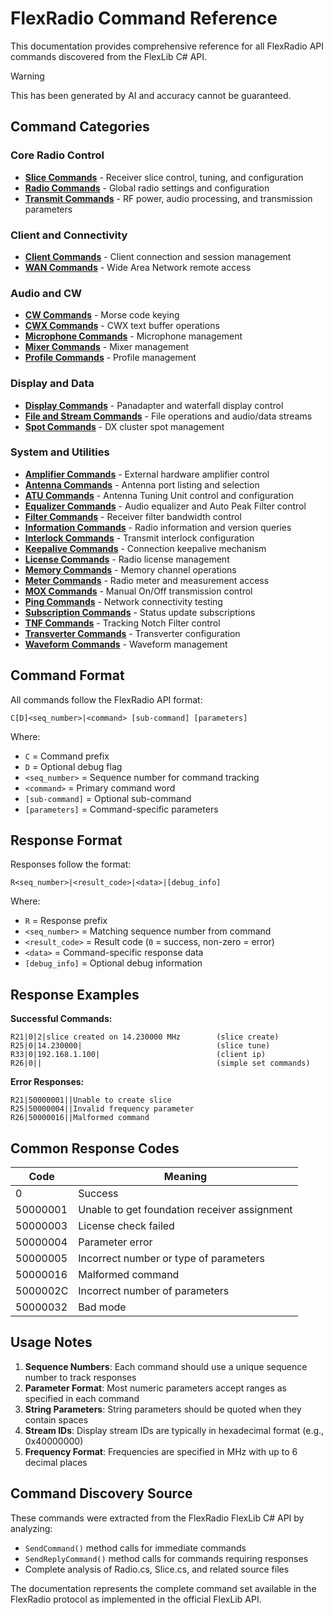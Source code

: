 # FlexRadio Command Reference

This documentation provides comprehensive reference for all FlexRadio API commands discovered from the FlexLib C# API.

> [!WARNING]
> This has been generated by AI and accuracy cannot be guaranteed.

## Command Categories

### Core Radio Control
- [**Slice Commands**](https://github.com/rimuadmin/ProtoFlex/wiki/Slice-commands) - Receiver slice control, tuning, and configuration
- [**Radio Commands**](https://github.com/rimuadmin/ProtoFlex/wiki/Radio-Commands) - Global radio settings and configuration
- [**Transmit Commands**](https://github.com/rimuadmin/ProtoFlex/wiki/Transmit-Commands) - RF power, audio processing, and transmission parameters

### Client and Connectivity
- [**Client Commands**](https://github.com/rimuadmin/ProtoFlex/wiki/Client-Commands) - Client connection and session management
- [**WAN Commands**](https://github.com/rimuadmin/ProtoFlex/wiki/WAN-Commands) - Wide Area Network remote access

### Audio and CW
- [**CW Commands**](https://github.com/rimuadmin/ProtoFlex/wiki/CW-Commands) - Morse code keying
- [**CWX Commands**](https://github.com/rimuadmin/ProtoFlex/wiki/CWX-Commands) - CWX text buffer operations
- [**Microphone Commands**](https://github.com/rimuadmin/ProtoFlex/wiki/Mic-Commands) - Microphone management
- [**Mixer Commands**](https://github.com/rimuadmin/ProtoFlex/wiki/Mixer-Commands) - Mixer management
- [**Profile Commands**](https://github.com/rimuadmin/ProtoFlex/wiki/Profile-Commands) - Profile management

### Display and Data
- [**Display Commands**](https://github.com/rimuadmin/ProtoFlex/wiki/Display-Commands) - Panadapter and waterfall display control
- [**File and Stream Commands**](https://github.com/rimuadmin/ProtoFlex/wiki/File-Stream-Commands) - File operations and audio/data streams
- [**Spot Commands**](https://github.com/rimuadmin/ProtoFlex/wiki/Spot-Commands) - DX cluster spot management

### System and Utilities
- [**Amplifier Commands**](https://github.com/rimuadmin/ProtoFlex/wiki/Amplifier-Commands) - External hardware amplifier control
- [**Antenna Commands**](https://github.com/rimuadmin/ProtoFlex/wiki/Antenna-Commands) - Antenna port listing and selection
- [**ATU Commands**](https://github.com/rimuadmin/ProtoFlex/wiki/ATU-Commands) - Antenna Tuning Unit control and configuration
- [**Equalizer Commands**](https://github.com/rimuadmin/ProtoFlex/wiki/Equalizer-Commands) - Audio equalizer and Auto Peak Filter control
- [**Filter Commands**](https://github.com/rimuadmin/ProtoFlex/wiki/Filter-Commands) - Receiver filter bandwidth control
- [**Information Commands**](https://github.com/rimuadmin/ProtoFlex/wiki/Information-Commands) - Radio information and version queries
- [**Interlock Commands**](https://github.com/rimuadmin/ProtoFlex/wiki/Interlock-Commands) - Transmit interlock configuration
- [**Keepalive Commands**](https://github.com/rimuadmin/ProtoFlex/wiki/Keepalive-Commands) - Connection keepalive mechanism
- [**License Commands**](https://github.com/rimuadmin/ProtoFlex/wiki/License-Commands) - Radio license management
- [**Memory Commands**](https://github.com/rimuadmin/ProtoFlex/wiki/Memory-Commands) - Memory channel operations
- [**Meter Commands**](https://github.com/rimuadmin/ProtoFlex/wiki/Meter-Commands) - Radio meter and measurement access
- [**MOX Commands**](https://github.com/rimuadmin/ProtoFlex/wiki/MOX-Commands) - Manual On/Off transmission control
- [**Ping Commands**](https://github.com/rimuadmin/ProtoFlex/wiki/Ping-Commands) - Network connectivity testing
- [**Subscription Commands**](https://github.com/rimuadmin/ProtoFlex/wiki/Subscription-Commands) - Status update subscriptions
- [**TNF Commands**](https://github.com/rimuadmin/ProtoFlex/wiki/TNF-Commands) - Tracking Notch Filter control
- [**Transverter Commands**](https://github.com/rimuadmin/ProtoFlex/wiki/Transverter-Commands) - Transverter configuration
- [**Waveform Commands**](https://github.com/rimuadmin/ProtoFlex/wiki/Waveform-Commands) - Waveform management

## Command Format

All commands follow the FlexRadio API format:

```
C[D]<seq_number>|<command> [sub-command] [parameters]
```

Where:
- `C` = Command prefix
- `D` = Optional debug flag
- `<seq_number>` = Sequence number for command tracking
- `<command>` = Primary command word
- `[sub-command]` = Optional sub-command
- `[parameters]` = Command-specific parameters

## Response Format

Responses follow the format:
```
R<seq_number>|<result_code>|<data>|[debug_info]
```

Where:
- `R` = Response prefix
- `<seq_number>` = Matching sequence number from command
- `<result_code>` = Result code (`0` = success, non-zero = error)
- `<data>` = Command-specific response data
- `[debug_info]` = Optional debug information

## Response Examples

**Successful Commands:**
```
R21|0|2|slice created on 14.230000 MHz        (slice create)
R25|0|14.230000|                              (slice tune)
R33|0|192.168.1.100|                          (client ip)
R26|0||                                       (simple set commands)
```

**Error Responses:**
```
R21|50000001||Unable to create slice
R25|50000004||Invalid frequency parameter
R26|50000016||Malformed command
```

## Common Response Codes

| Code | Meaning |
|------|---------|
| 0 | Success |
| 50000001 | Unable to get foundation receiver assignment |
| 50000003 | License check failed |
| 50000004 | Parameter error |
| 50000005 | Incorrect number or type of parameters |
| 50000016 | Malformed command |
| 5000002C | Incorrect number of parameters |
| 50000032 | Bad mode |

## Usage Notes

1. **Sequence Numbers**: Each command should use a unique sequence number to track responses
2. **Parameter Format**: Most numeric parameters accept ranges as specified in each command
3. **String Parameters**: String parameters should be quoted when they contain spaces
4. **Stream IDs**: Display stream IDs are typically in hexadecimal format (e.g., 0x40000000)
5. **Frequency Format**: Frequencies are specified in MHz with up to 6 decimal places

## Command Discovery Source

These commands were extracted from the FlexRadio FlexLib C# API by analyzing:
- `SendCommand()` method calls for immediate commands
- `SendReplyCommand()` method calls for commands requiring responses
- Complete analysis of Radio.cs, Slice.cs, and related source files

The documentation represents the complete command set available in the FlexRadio protocol as implemented in the official FlexLib API.
